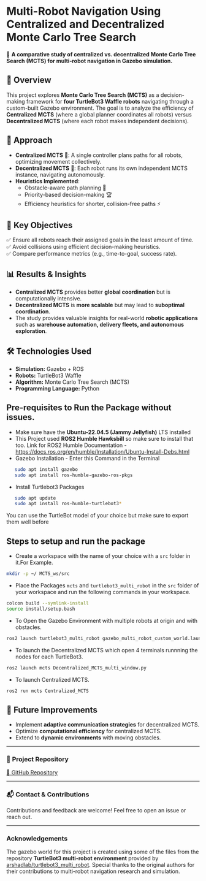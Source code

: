 # Multi-Robot Navigation Using Centralized and Decentralized Monte Carlo Tree Search

🚀 **A comparative study of centralized vs. decentralized Monte Carlo Tree Search (MCTS) for multi-robot navigation in Gazebo simulation.**

## 📝 Overview
This project explores **Monte Carlo Tree Search (MCTS)** as a decision-making framework for **four TurtleBot3 Waffle robots** navigating through a custom-built Gazebo environment. The goal is to analyze the efficiency of **Centralized MCTS** (where a global planner coordinates all robots) versus **Decentralized MCTS** (where each robot makes independent decisions).

## 🔹 Approach
- **Centralized MCTS** 📡: A single controller plans paths for all robots, optimizing movement collectively.
- **Decentralized MCTS** 🤖: Each robot runs its own independent MCTS instance, navigating autonomously.
- **Heuristics Implemented**:
  - Obstacle-aware path planning 🛑
  - Priority-based decision-making 🏆
  - Efficiency heuristics for shorter, collision-free paths ⚡

## 🎯 Key Objectives
✅ Ensure all robots reach their assigned goals in the least amount of time.  
✅ Avoid collisions using efficient decision-making heuristics.  
✅ Compare performance metrics (e.g., time-to-goal, success rate).  

## 📊 Results & Insights
- **Centralized MCTS** provides better **global coordination** but is computationally intensive.  
- **Decentralized MCTS** is **more scalable** but may lead to **suboptimal coordination**.  
- The study provides valuable insights for real-world **robotic applications** such as **warehouse automation, delivery fleets, and autonomous exploration**.

## 🛠️ Technologies Used
- **Simulation:** Gazebo + ROS  
- **Robots:** TurtleBot3 Waffle  
- **Algorithm:** Monte Carlo Tree Search (MCTS)  
- **Programming Language:** Python

## Pre-requisites to Run the Package without issues.
- Make sure have the **Ubuntu-22.04.5 (Jammy Jellyfish)** LTS installed 
- This Project used **ROS2 Humble Hawksbill** so make sure to install that too.
   Link for ROS2 Humble Documentation - https://docs.ros.org/en/humble/Installation/Ubuntu-Install-Debs.html
- Gazebo Installation - Enter this Command in the Terminal
```bash
   sudo apt install gazebo
   sudo apt install ros-humble-gazebo-ros-pkgs
```
- Install Turtlebot3 Packages
```bash
   sudo apt update
   sudo apt install ros-humble-turtlebot3*
```
You can use the TurtleBot model of your choice but make sure to export them well before 
## Steps to setup and run the package
- Create a workspace with the name of your choice with a `src` folder in it.For Example.
```bash
mkdir -p ~/ MCTS_ws/src
```

- Place the Packages `mcts` and `turtlebot3_multi_robot` in the `src` folder of your workspace and run the following commands in your workspace.
```bash
colcon build --symlink-install 
source install/setup.bash
```

- To Open the Gazebo Environment with multiple robots at origin and with obstacles.
```bash
ros2 launch turtlebot3_multi_robot gazebo_multi_robot_custom_world.launch.py enable_drive:=False
```

- To launch the Decentralized MCTS which open 4 terminals runnning the nodes for each TurtleBot3.
```bash
ros2 launch mcts Decentralized_MCTS_multi_window.py
```

- To launch Centralized MCTS.
```bash
ros2 run mcts Centralized_MCTS
```

## 📌 Future Improvements
- Implement **adaptive communication strategies** for decentralized MCTS.  
- Optimize **computational efficiency** for centralized MCTS.  
- Extend to **dynamic environments** with moving obstacles.  

---

### 📂 **Project Repository**
[🔗 GitHub Repository](https://github.com/varunlakshmanan11/Multi-Robot-Naviagtion-Using-Centralized-and-Decentralized-Monte-Carlo-Tree-Search)

---

### 📬 Contact & Contributions
Contributions and feedback are welcome! Feel free to open an issue or reach out.  

---

### Acknowledgements
The gazebo world for this project is created using some of the files from the repository **TurtleBot3 multi-robot environment** provided by [arshadlab/turtlebot3_multi_robot](https://github.com/arshadlab/turtlebot3_multi_robot). Special thanks to the original authors for their contributions to multi-robot navigation research and simulation.  
